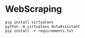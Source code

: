 # WebScraping

```
pip install virtualenv
python -m virtualenv dotaAssistant
pip install -r requirements.txt
```